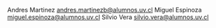 Andres Martinez <andres.martinezb@alumnos.uv.cl>
Miguel Espinoza <miguel.espinoza@alumnos.uv.cl>
Silvio Vera <silvio.vera@alumnos.uv.cl>
